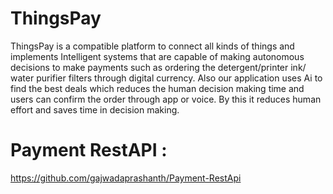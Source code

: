# ThingsPay

ThingsPay is a compatible platform to connect all kinds of things and implements Intelligent systems that are capable of making autonomous decisions to make payments such as ordering the detergent/printer ink/ water purifier filters through digital currency. Also our application uses Ai to find the best deals which reduces the human decision making time and users can confirm the order through app or voice. By this it reduces human effort and saves time in decision making.

# Payment RestAPI :
https://github.com/gajwadaprashanth/Payment-RestApi
